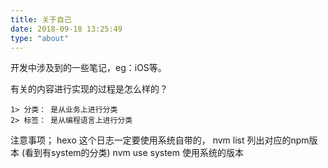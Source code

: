 ```yaml
---
title: 关于自己
date: 2018-09-18 13:25:49
type: "about"
---
```


开发中涉及到的一些笔记，eg：iOS等。

有关的内容进行实现的过程是怎么样的？

```
1> 分类： 是从业务上进行分类
2> 标签： 是从编程语言上进行分类
```

注意事项； hexo 这个日志一定要使用系统自带的，
nvm list 列出对应的npm版本 (看到有system的分类)
nvm use system  使用系统的版本

